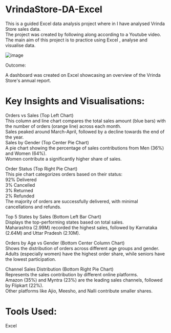 # VrindaStore-DA-Excel

This is a guided Excel data analysis project where in I have analysed Vrinda Store sales data.   
The project was created by following along according to a Youtube video.  
The main aim of this project is to practice using Excel , analyse and visualise data.  

  
![image](https://github.com/user-attachments/assets/680d8402-befe-47f7-a057-375d85059c6a)    

Outcome:

A dashboard was created on Excel showcasing an overview of the Vrinda Store's annual report.


# Key Insights and Visualisations:  
Orders vs Sales (Top Left Chart)  
This column and line chart compares the total sales amount (blue bars) with the number of orders (orange line) across each month.  
Sales peaked around March-April, followed by a decline towards the end of the year.  
Sales by Gender (Top Center Pie Chart)  
A pie chart showing the percentage of sales contributions from Men (36%) and Women (64%).  
Women contribute a significantly higher share of sales.  
  
Order Status (Top Right Pie Chart)  
This pie chart categorizes orders based on their status:  
92% Delivered  
3% Cancelled  
3% Returned  
2% Refunded  
The majority of orders are successfully delivered, with minimal cancellations and refunds.  
  
Top 5 States by Sales (Bottom Left Bar Chart)  
Displays the top-performing states based on total sales.  
Maharashtra (2.99M) recorded the highest sales, followed by Karnataka (2.64M) and Uttar Pradesh (2.10M).  

Orders by Age vs Gender (Bottom Center Column Chart)  
Shows the distribution of orders across different age groups and gender.  
Adults (especially women) have the highest order share, while seniors have the lowest participation.  

Channel Sales Distribution (Bottom Right Pie Chart)  
Represents the sales contribution by different online platforms.  
Amazon (35%) and Myntra (23%) are the leading sales channels, followed by Flipkart (22%).  
Other platforms like Ajio, Meesho, and Nalli contribute smaller shares.  
  

# Tools Used:  
Excel  

